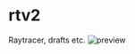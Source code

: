 # rtv2
Raytracer, drafts etc.
![preview](http://i.piccy.info/i9/657414dffc37bf37c85b008a575eeb27/1526991780/23772/1246070/Screen_Shot_2017_09_04_at_9_02_22_PM_800.jpg)
